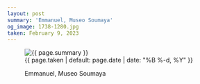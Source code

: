 ```yaml
---
layout: post
summary: 'Emmanuel, Museo Soumaya'
og_image: 1738-1280.jpg
taken: February 9, 2023
---
```


<figure class="post">
<img alt="{{ page.summary }}" sizes="(min-width: 700px) 50vw, calc(100vw - 2rem)" src="{{ site.assets_url }}/1738-640.jpg" srcset="{{ site.assets_url }}/1738-320.jpg 320w, {{ site.assets_url }}/1738-640.jpg 640w, {{ site.assets_url }}/1738-960.jpg 960w, {{ site.assets_url }}/1738-1280.jpg 1280w"/>
<figcaption>
<time>{{ page.taken | default: page.date | date: "%B %-d, %Y" }}</time>
<p>Emmanuel, Museo Soumaya</p>
</figcaption>
</figure>

